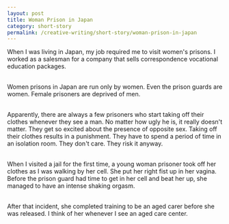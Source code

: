 ```yaml
---
layout: post
title: Woman Prison in Japan
category: short-story
permalink: /creative-writing/short-story/woman-prison-in-japan
---
```


When I was living in Japan, my job required me to visit women's prisons. I worked as a salesman for a company that sells correspondence vocational education packages.
<br /><br />

Women prisons in Japan are run only by women. Even the prison guards are women. Female prisoners are deprived of men.
<br /><br />

Apparently, there are always a few prisoners who start taking off their clothes whenever they see a man. No matter how ugly he is, it really doesn't matter. They get so excited about the presence of opposite sex. Taking off their clothes results in a punishment. They have to spend a period of time in an isolation room. They don't care. They risk it anyway.
<br /><br />

When I visited a jail for the first time, a young woman prisoner took off her clothes as I was walking by her cell. She put her right fist up in her vagina. Before the prison guard had time to get in her cell and beat her up, she managed to have an intense shaking orgasm.
<br /><br />

After that incident, she completed training to be an aged carer before she was released. I think of her whenever I see an aged care center.
<br /><br />
